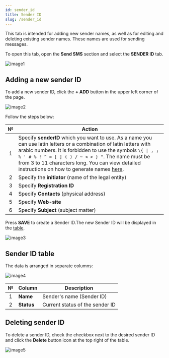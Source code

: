 ```yaml
---
id: sender_id
title: Sender ID
slug: /sender_id
---
```


This tab is intended for adding new sender names, as well as for editing and deleting existing sender names. These names are used for sending messages.

To open this tab, open the **Send SMS** section and select the **SENDER ID** tab.

![image1](/img/instruction/sms/send_sms/sender_id/image1.png)

## Adding a new sender ID

To add a new sender ID, click the **+ ADD** button in the upper left corner of the page.

![image2](/img/instruction/sms/send_sms/sender_id/image2.png)

Follow the steps below:

|  №  | Action |
| :-: | ------ |
| 1 | Specify **senderID** which you want to use. As a name you can use latin letters or a combination of latin letters with arabic numbers. It is forbidden to use the symbols `\{ \| , ; % ' # % ! ^ = [ ] ( ) / ~ < > } "`. The name must be from 3 to 11 characters long. You can view detailed instructions on how to generate names [here](/docs/external/create_sender_id.md). |
| 2 | Specify the **initiator** (name of the legal entity) |
| 3 | Specify **Registration ID** |
| 4 | Specify **Contacts** (physical address) |
| 5 | Specify **Web-site** |
| 6 | Specify **Subject** (subject matter) |

Press **SAVE** to create a Sender ID.The new Sender ID will be displayed in the [table](#sender-id-table).

![image3](/img/instruction/sms/send_sms/sender_id/image3.png)

## Sender ID table

The data is arranged in separate columns:

![image4](/img/instruction/sms/send_sms/sender_id/image4.png)

|  №  | Column | Description |
| :-: | ------ | ----------- |
| 1 | **Name** | Sender's name (Sender ID) |
| 2 | **Status** | Current status of the sender ID |

## Deleting sender ID

To delete a sender ID, check the checkbox next to the desired sender ID and click the **Delete** button icon at the top right of the table.

![image5](/img/instruction/sms/send_sms/sender_id/image5.png)
